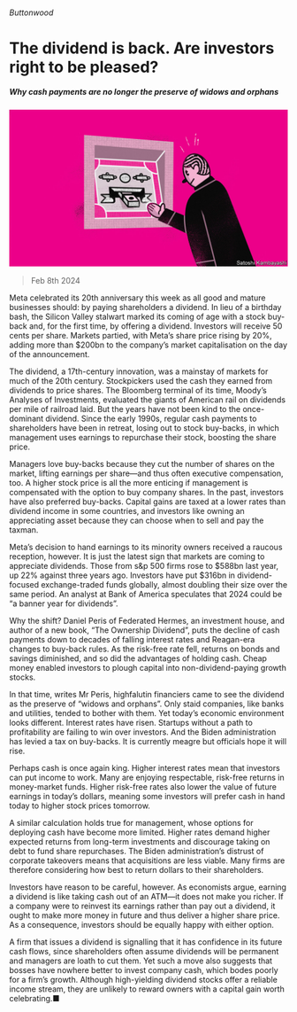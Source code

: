 ###### Buttonwood

# The dividend is back. Are investors right to be pleased? 

##### Why cash payments are no longer the preserve of widows and orphans 

![image](images/20240210_FND002.jpg) 

> Feb 8th 2024 

Meta celebrated its 20th anniversary this week as all good and mature businesses should: by paying shareholders a dividend. In lieu of a birthday bash, the Silicon Valley stalwart marked its coming of age with a stock buy-back and, for the first time, by offering a dividend. Investors will receive 50 cents per share. Markets partied, with Meta’s share price rising by 20%, adding more than $200bn to the company’s market capitalisation on the day of the announcement.

The dividend, a 17th-century innovation, was a mainstay of markets for much of the 20th century. Stockpickers used the cash they earned from dividends to price shares. The Bloomberg terminal of its time, Moody’s Analyses of Investments, evaluated the giants of American rail on dividends per mile of railroad laid. But the years have not been kind to the once-dominant dividend. Since the early 1990s, regular cash payments to shareholders have been in retreat, losing out to stock buy-backs, in which management uses earnings to repurchase their stock, boosting the share price.

Managers love buy-backs because they cut the number of shares on the market, lifting earnings per share—and thus often executive compensation, too. A higher stock price is all the more enticing if management is compensated with the option to buy company shares. In the past, investors have also preferred buy-backs. Capital gains are taxed at a lower rates than dividend income in some countries, and investors like owning an appreciating asset because they can choose when to sell and pay the taxman.

Meta’s decision to hand earnings to its minority owners received a raucous reception, however. It is just the latest sign that markets are coming to appreciate dividends. Those from s&amp;p 500 firms rose to $588bn last year, up 22% against three years ago. Investors have put $316bn in dividend-focused exchange-traded funds globally, almost doubling their size over the same period. An analyst at Bank of America speculates that 2024 could be “a banner year for dividends”.

Why the shift? Daniel Peris of Federated Hermes, an investment house, and author of a new book, “The Ownership Dividend”, puts the decline of cash payments down to decades of falling interest rates and Reagan-era changes to buy-back rules. As the risk-free rate fell, returns on bonds and savings diminished, and so did the advantages of holding cash. Cheap money enabled investors to plough capital into non-dividend-paying growth stocks.

In that time, writes Mr Peris, highfalutin financiers came to see the dividend as the preserve of “widows and orphans”. Only staid companies, like banks and utilities, tended to bother with them. Yet today’s economic environment looks different. Interest rates have risen. Startups without a path to profitability are failing to win over investors. And the Biden administration has levied a tax on buy-backs. It is currently meagre but officials hope it will rise.

Perhaps cash is once again king. Higher interest rates mean that investors can put income to work. Many are enjoying respectable, risk-free returns in money-market funds. Higher risk-free rates also lower the value of future earnings in today’s dollars, meaning some investors will prefer cash in hand today to higher stock prices tomorrow.

A similar calculation holds true for management, whose options for deploying cash have become more limited. Higher rates demand higher expected returns from long-term investments and discourage taking on debt to fund share repurchases. The Biden administration’s distrust of corporate takeovers means that acquisitions are less viable. Many firms are therefore considering how best to return dollars to their shareholders.

Investors have reason to be careful, however. As economists argue, earning a dividend is like taking cash out of an ATM—it does not make you richer. If a company were to reinvest its earnings rather than pay out a dividend, it ought to make more money in future and thus deliver a higher share price. As a consequence, investors should be equally happy with either option. 

A firm that issues a dividend is signalling that it has confidence in its future cash flows, since shareholders often assume dividends will be permanent and managers are loath to cut them. Yet such a move also suggests that bosses have nowhere better to invest company cash, which bodes poorly for a firm’s growth. Although high-yielding dividend stocks offer a reliable income stream, they are unlikely to reward owners with a capital gain worth celebrating.■






